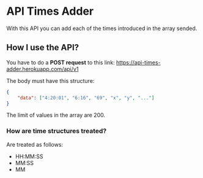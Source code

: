 # API Times Adder

With this API you can add each of the times introduced in the array sended.

## How I use the API?

You have to do a **POST request** to this link: https://api-times-adder.herokuapp.com/api/v1

The body must have this structure:

```json
{
    "data": ["4:20:01", "6:16", "69", "x", "y", "..."]
}
```

The limit of values in the array are 200.

### How are time structures treated?

Are treated as follows:
- HH:MM:SS
- MM:SS
- MM